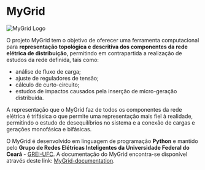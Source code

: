 # MyGrid

![MyGrid Logo](https://github.com/lucassm/MyGrid/blob/master/my_grid_logo_2.png)

O projeto MyGrid tem o objetivo de oferecer uma ferramenta computacional para **representação topológica e descritiva dos componentes da rede elétrica de distribuição**, permitindo em contrapartida a realização de estudos da rede definida, tais como:

- análise de fluxo de carga;
- ajuste de reguladores de tensão;
- cálculo de curto-circuito;
- estudos de impactos causados pela inserção de micro-geração distribuída.

A representação que o MyGrid faz de todos os componentes da rede elétrica é trifásica o que permite uma representação mais fiel à realidade, permitindo o estudo de desequilíbrios no sistema e a conexão de cargas e gerações monofásica e bifásicas.

O MyGrid é desenvolvido em linguagem de programação **Python** e mantido pelo **Grupo de Redes Elétricas Inteligentes da Universidade Federal do Ceará** - [GREI-UFC](https://grei-master.github.io/site/). A documentação do MyGrid encontra-se disponível através deste link: [MyGrid-documentation](https://grei-ufc.github.io/MyGrid).


